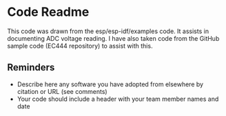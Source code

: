 # Code Readme

This code was drawn from the esp/esp-idf/examples code. It assists in documenting ADC voltage reading. I have also taken code from the GitHub sample code (EC444 repository) to assist with this.

## Reminders
- Describe here any software you have adopted from elsewhere by citation or URL (see comments)
- Your code should include a header with your team member names and date
